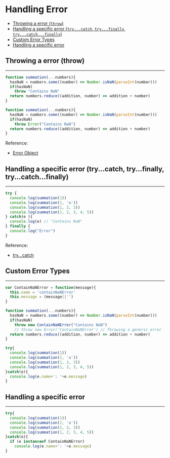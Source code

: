 # Handling Error

* [Throwing a error (`throw`)](#throwing-a-generic-error-throw)
* [Handling a specific error (`try...catch`, `try...finally`, `try...catch...finally`)](#handling-a-specific-error-trycatch-tryfinally-trycatchfinally)
* [Custom Error Types](#custom-error-types)
* [Handling a specific error](#handling-a-specific-error)

## Throwing a error (throw)
---

```js
function summation(...numbers){
  hasNaN = numbers.some((number) => Number.isNaN(parseInt(number)))
  if(hasNaN)
    throw "Contains NaN"
  return numbers.reduce((addition, number) => addition + number)
}
```

```js
function summation(...numbers){
  hasNaN = numbers.some((number) => Number.isNaN(parseInt(number)))
  if(hasNaN)
    throw Error("Contains NaN")
  return numbers.reduce((addition, number) => addition + number)
}
```

Reference:
* [Error Object](https://developer.mozilla.org/en-US/docs/Web/JavaScript/Reference/Global_Objects/Error)

## Handling a specific error (try...catch, try...finally, try...catch...finally)
---

```js
try {
  console.log(summation(1))
  console.log(summation(1, 'a'))
  console.log(summation(1, 2, 3))
  console.log(summation(1, 2, 3, 4, 5))
} catch(e ){
  console.log(e) // "Contains NaN"
} finally {
  console.log("Error")
}
```

Reference:
* [try...catch](https://developer.mozilla.org/en-US/docs/Web/JavaScript/Reference/Statements/try...catch)

## Custom Error Types
---

```js
var ContainNaNError = function(message){
  this.name = 'containNaNError'
  this.message = (message||'')
}

function summation(...numbers){
  hasNaN = numbers.some((number) => Number.isNaN(parseInt(number)))
  if(hasNaN)
    throw new ContainNaNError("Contains NaN")
    // throw new Error('ContainNaNError') // Throwing a generic error
  return numbers.reduce((addition, number) => addition + number)
}

try{
  console.log(summation(1))
  console.log(summation(1, 'a'))
  console.log(summation(1, 2, 3))
  console.log(summation(1, 2, 3, 4, 5))
}catch(e){
  console.log(e.name+': '+e.message)
}
```

## Handling a specific error
---

```js
try{
  console.log(summation(1))
  console.log(summation(1, 'a'))
  console.log(summation(1, 2, 3))
  console.log(summation(1, 2, 3, 4, 5))
}catch(e){
  if (e instanceof ContainNaNError)
    console.log(e.name+': '+e.message)
}
```
